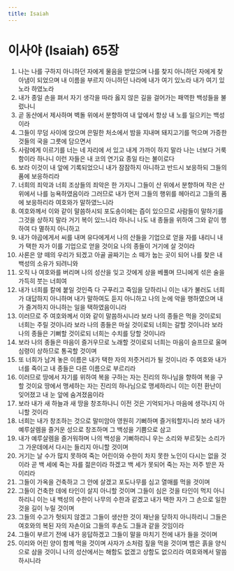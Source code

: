 ```yaml
---
title: Isaiah
---
```


# 이사야 (Isaiah) 65장
1. 나는 나를 구하지 아니하던 자에게 물음을 받았으며 나를 찾지 아니하던 자에게 찾아냄이 되었으며 내 이름을 부르지 아니하던 나라에 내가 여기 있노라 내가 여기 있노라 하였노라
1. 내가 종일 손을 펴서 자기 생각을 따라 옳지 않은 길을 걸어가는 패역한 백성들을 불렀나니
1. 곧 동산에서 제사하며 벽돌 위에서 분향하여 내 앞에서 항상 내 노를 일으키는 백성이라
1. 그들이 무덤 사이에 앉으며 은밀한 처소에서 밤을 지내며 돼지고기를 먹으며 가증한 것들의 국을 그릇에 담으면서
1. 사람에게 이르기를 너는 네 자리에 서 있고 내게 가까이 하지 말라 나는 너보다 거룩함이라 하나니 이런 자들은 내 코의 연기요 종일 타는 불이로다
1. 보라 이것이 내 앞에 기록되었으니 내가 잠잠하지 아니하고 반드시 보응하되 그들의 품에 보응하리라
1. 너희의 죄악과 너희 조상들의 죄악은 한 가지니 그들이 산 위에서 분향하며 작은 산 위에서 나를 능욕하였음이라 그러므로 내가 먼저 그들의 행위를 헤아리고 그들의 품에 보응하리라 여호와가 말하였느니라
1. 여호와께서 이와 같이 말씀하시되 포도송이에는 즙이 있으므로 사람들이 말하기를 그것을 상하지 말라 거기 복이 있느니라 하나니 나도 내 종들을 위하여 그와 같이 행하여 다 멸하지 아니하고
1. 내가 야곱에게서 씨를 내며 유다에게서 나의 산들을 기업으로 얻을 자를 내리니 내가 택한 자가 이를 기업으로 얻을 것이요 나의 종들이 거기에 살 것이라
1. 사론은 양 떼의 우리가 되겠고 아골 골짜기는 소 떼가 눕는 곳이 되어 나를 찾은 내 백성의 소유가 되려니와
1. 오직 나 여호와를 버리며 나의 성산을 잊고 갓에게 상을 베풀며 므니에게 섞은 술을 가득히 붓는 너희여
1. 내가 너희를 칼에 붙일 것인즉 다 구푸리고 죽임을 당하리니 이는 내가 불러도 너희가 대답하지 아니하며 내가 말하여도 듣지 아니하고 나의 눈에 악을 행하였으며 내가 즐겨하지 아니하는 일을 택하였음이니라
1. 이러므로 주 여호와께서 이와 같이 말씀하시니라 보라 나의 종들은 먹을 것이로되 너희는 주릴 것이니라 보라 나의 종들은 마실 것이로되 너희는 갈할 것이니라 보라 나의 종들은 기뻐할 것이로되 너희는 수치를 당할 것이니라
1. 보라 나의 종들은 마음이 즐거우므로 노래할 것이로되 너희는 마음이 슬프므로 울며 심령이 상하므로 통곡할 것이며
1. 또 너희가 남겨 놓은 이름은 내가 택한 자의 저줏거리가 될 것이니라 주 여호와 내가 너를 죽이고 내 종들은 다른 이름으로 부르리라
1. 이러므로 땅에서 자기를 위하여 복을 구하는 자는 진리의 하나님을 향하여 복을 구할 것이요 땅에서 맹세하는 자는 진리의 하나님으로 맹세하리니 이는 이전 환난이 잊어졌고 내 눈 앞에 숨겨졌음이라
1. 보라 내가 새 하늘과 새 땅을 창조하나니 이전 것은 기억되거나 마음에 생각나지 아니할 것이라
1. 너희는 내가 창조하는 것으로 말미암아 영원히 기뻐하며 즐거워할지니라 보라 내가 예루살렘을 즐거운 성으로 창조하며 그 백성을 기쁨으로 삼고
1. 내가 예루살렘을 즐거워하며 나의 백성을 기뻐하리니 우는 소리와 부르짖는 소리가 그 가운데에서 다시는 들리지 아니할 것이며
1. 거기는 날 수가 많지 못하여 죽는 어린이와 수한이 차지 못한 노인이 다시는 없을 것이라 곧 백 세에 죽는 자를 젊은이라 하겠고 백 세가 못되어 죽는 자는 저주 받은 자이리라
1. 그들이 가옥을 건축하고 그 안에 살겠고 포도나무를 심고 열매를 먹을 것이며
1. 그들이 건축한 데에 타인이 살지 아니할 것이며 그들이 심은 것을 타인이 먹지 아니하리니 이는 내 백성의 수한이 나무의 수한과 같겠고 내가 택한 자가 그 손으로 일한 것을 길이 누릴 것이며
1. 그들의 수고가 헛되지 않겠고 그들이 생산한 것이 재난을 당하지 아니하리니 그들은 여호와의 복된 자의 자손이요 그들의 후손도 그들과 같을 것임이라
1. 그들이 부르기 전에 내가 응답하겠고 그들이 말을 마치기 전에 내가 들을 것이며
1. 이리와 어린 양이 함께 먹을 것이며 사자가 소처럼 짚을 먹을 것이며 뱀은 흙을 양식으로 삼을 것이니 나의 성산에서는 해함도 없겠고 상함도 없으리라 여호와께서 말씀하시니라